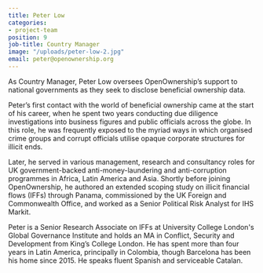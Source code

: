 ```yaml
---
title: Peter Low
categories:
- project-team
position: 9
job-title: Country Manager
image: "/uploads/peter-low-2.jpg"
email: peter@openownership.org
---
```


As Country Manager, Peter Low oversees OpenOwnership’s support to national governments as they seek to disclose beneficial ownership data.

Peter’s first contact with the world of beneficial ownership came at the start of his career, when he spent two years conducting due diligence investigations into business figures and public officials across the globe. In this role, he was frequently exposed to the myriad ways in which organised crime groups and corrupt officials utilise opaque corporate structures for illicit ends.

Later, he served in various management, research and consultancy roles for UK government-backed anti-money-laundering and anti-corruption programmes in Africa, Latin America and Asia. Shortly before joining OpenOwnership, he authored an extended scoping study on illicit financial flows (IFFs) through Panama, commissioned by the UK Foreign and Commonwealth Office, and worked as a Senior Political Risk Analyst for IHS Markit.

Peter is a Senior Research Associate on IFFs at University College London's Global Governance Institute and holds an MA in Conflict, Security and Development from King’s College London. He has spent more than four years in Latin America, principally in Colombia, though Barcelona has been his home since 2015. He speaks fluent Spanish and serviceable Catalan.
